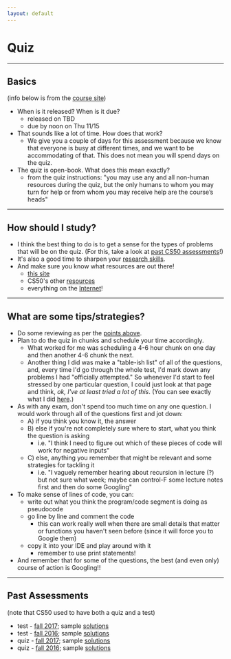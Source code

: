 ```yaml
---
layout: default
---
```


# Quiz

---

## Basics
(info below is from the [course site](https://cs50.harvard.edu/2018/fall/quiz/))
* When is it released? When is it due?
    * released on TBD
    * due by noon on Thu 11/15
* That sounds like a lot of time. How does that work?
    * We give you a couple of days for this assessment because we know that everyone is busy at different times, and we want to be accommodating of that. This does not mean you will spend days on the quiz.
* The quiz is open-book. What does this mean exactly?
    * from the quiz instructions: "you may use any and all non-human resources during the quiz, but the only humans to whom you may turn for help or from whom you may receive help are the course’s heads"

---

## How should I study?
* I think the best thing to do is to get a sense for the types of problems that will be on the quiz. (For this, take a look at [past CS50 assessments](https://veronicanutting.github.io/section/quiz#past-assessments)!)
* It's also a good time to sharpen your [research skills](https://veronicanutting.github.io/section/programming#getting-help-and-helping-yourself).
* And make sure you know what resources are out there!
    * [this site](https://veronicanutting.github.io/section/)
    * CS50's other [resources](https://veronicanutting.github.io/section/resources)
    * everything on the [Internet](https://www.google.com)!

---

## What are some tips/strategies?
* Do some reviewing as per the [points above](https://veronicanutting.github.io/section/quiz#how-should-i-study).
* Plan to do the quiz in chunks and schedule your time accordingly.
    * What worked for me was scheduling a 4-6 hour chunk on one day and then another 4-6 chunk the next.
    * Another thing I did was make a "table-ish list" of all of the questions, and, every time I'd go through the whole test, I'd mark down any problems I had "officially attempted." So whenever I'd start to feel stressed by one particular question, I could just look at that page and think, _ok, I've at least tried a lot of this_. (You can see exactly what I did [here](https://drive.google.com/open?id=1LHiQTAwEAi9ECKrAwkRAslI7JBtdLmEU).)
* As with any exam, don't spend too much time on any one question. I would work through all of the questions first and jot down:
    * A) if you think you know it, the answer
    * B) else if you're not completely sure where to start, what you think the question is asking
        * i.e. "I think I need to figure out which of these pieces of code will work for negative inputs"
    * C) else, anything you remember that might be relevant and some strategies for tackling it
        * i.e. "I vaguely remember hearing about recursion in lecture (?) but not sure what week; maybe can control-F some lecture notes first and then do some Googling"
* To make sense of lines of code, you can:
    * write out what you think the program/code segment is doing as pseudocode
    * go line by line and comment the code
        * this can work really well when there are small details that matter or functions you haven't seen before (since it will force you to Google them)
    * copy it into your IDE and play around with it
        * remember to use print statements!
* And remember that for some of the questions, the best (and even only) course of action is Googling!!

---

## Past Assessments
(note that CS50 used to have both a quiz and a test)
* test - [fall 2017](http://cdn.cs50.net/2017/fall/test/test.html); sample [solutions](http://cdn.cs50.net/2017/fall/test/key.html)
* test - [fall 2016](http://cdn.cs50.net/2016/fall/test/test.html); sample [solutions](http://cdn.cs50.net/2016/fall/test/key.html)
* quiz - [fall 2017](http://cdn.cs50.net/2017/fall/quiz/quiz.html); sample [solutions](http://cdn.cs50.net/2017/fall/quiz/key.html)
* quiz - [fall 2016](http://cdn.cs50.net/2016/fall/quiz/quiz.html); sample [solutions](http://cdn.cs50.net/2016/fall/quiz/key.html)
